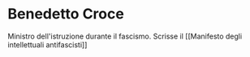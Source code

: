 # Benedetto Croce
Ministro dell'istruzione durante il fascismo. Scrisse il [[Manifesto degli intellettuali antifascisti]] 